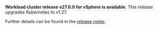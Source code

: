 **Workload cluster release v27.0.0 for vSphere is available**. This release upgrades Kubernetes to v1.27.

Further details can be found in the [release notes](https://docs.giantswarm.io/changes/workload-cluster-releases-vsphere/releases/vsphere-27.0.0).
